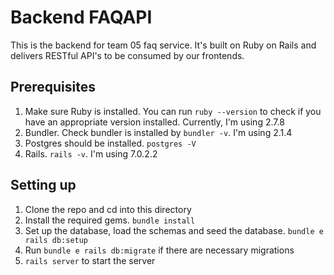 # Backend FAQAPI

This is the backend for team 05 faq service. It's built on Ruby on Rails and delivers RESTful API's to be consumed by our frontends.

## Prerequisites

1. Make sure Ruby is installed. You can run `ruby --version` to check if you have an appropriate version installed. Currently, I'm using 2.7.8
2. Bundler. Check bundler is installed by  `bundler -v`. I'm using 2.1.4
3. Postgres should be installed. `postgres -V`
4. Rails. `rails -v`. I'm using 7.0.2.2

## Setting up

1. Clone the repo and cd into this directory
2. Install the required gems. `bundle install`
3. Set up the database, load the schemas and seed the database. `bundle e rails db:setup`
4. Run `bundle e rails db:migrate` if there are necessary migrations
5. `rails server` to start the server

